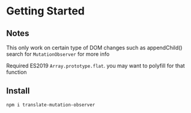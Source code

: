 # Getting Started

## Notes

This only work on certain type of DOM changes such as appendChild() search for `MutationObserver` for more info

Required ES2019 `Array.prototype.flat`. you may want to polyfill for that function

## Install

```bash
npm i translate-mutation-observer
```
